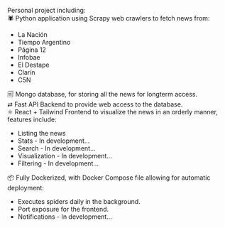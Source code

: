 Personal project including:  
🕷︎ Python application using Scrapy web crawlers to fetch news from:  
  - La Nación  
  - Tiempo Argentino  
  - Página 12  
  - Infobae  
  - El Destape  
  - Clarín
  - C5N
  
🗐 Mongo database, for storing all the news for longterm access.  
⇄ Fast API Backend to provide web access to the database.  
⚛︎ React + Tailwind Frontend to visualize the news in an orderly manner, features include:  
  - Listing the news  
  - Stats - In development...  
  - Search - In development...  
  - Visualization - In development...  
  - Filtering - In development...
  
📦︎ Fully Dockerized, with Docker Compose file allowing for automatic deployment:  
  - Executes spiders daily in the background.  
  - Port exposure for the frontend.  
  - Notifications - In development...  
